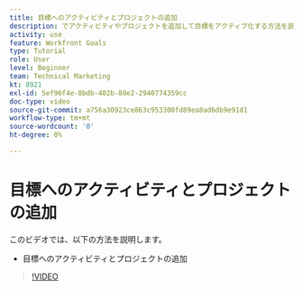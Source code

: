 ```yaml
---
title: 目標へのアクティビティとプロジェクトの追加
description: でアクティビティやプロジェクトを追加して目標をアクティブ化する方法を説明します。 [!DNL Workfront Goals].
activity: use
feature: Workfront Goals
type: Tutorial
role: User
level: Beginner
team: Technical Marketing
kt: 8921
exl-id: 5ef96f4e-8bdb-402b-89e2-2940774359cc
doc-type: video
source-git-commit: a756a30923ce863c953300fd89ea8ad6db9e91d1
workflow-type: tm+mt
source-wordcount: '0'
ht-degree: 0%

---
```


# 目標へのアクティビティとプロジェクトの追加

このビデオでは、以下の方法を説明します。

* 目標へのアクティビティとプロジェクトの追加

>[!VIDEO](https://video.tv.adobe.com/v/335193/?quality=12&learn=on)
